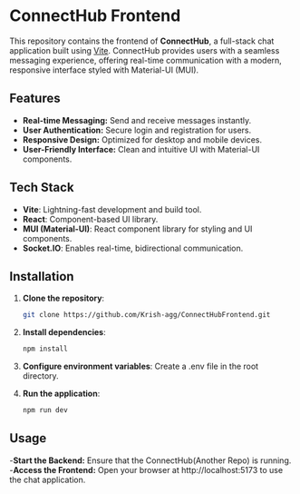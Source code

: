 # ConnectHub Frontend

This repository contains the frontend of **ConnectHub**, a full-stack chat application built using [Vite](https://vitejs.dev/). ConnectHub provides users with a seamless messaging experience, offering real-time communication with a modern, responsive interface styled with Material-UI (MUI).

## Features

- **Real-time Messaging:** Send and receive messages instantly.
- **User Authentication:** Secure login and registration for users.
- **Responsive Design:** Optimized for desktop and mobile devices.
- **User-Friendly Interface:** Clean and intuitive UI with Material-UI components.

## Tech Stack

- **Vite**: Lightning-fast development and build tool.
- **React**: Component-based UI library.
- **MUI (Material-UI)**: React component library for styling and UI components.
- **Socket.IO**: Enables real-time, bidirectional communication.

## Installation

1. **Clone the repository**:
   ```bash
   git clone https://github.com/Krish-agg/ConnectHubFrontend.git
2. **Install dependencies**:
   ```bash
   npm install
3. **Configure environment variables**:
   Create a .env file in the root directory.

4. **Run the application**:
   ```bash
   npm run dev


## Usage

-**Start the Backend:** Ensure that the ConnectHub(Another Repo) is running.<br />
-**Access the Frontend:** Open your browser at http://localhost:5173 to use the chat application.
